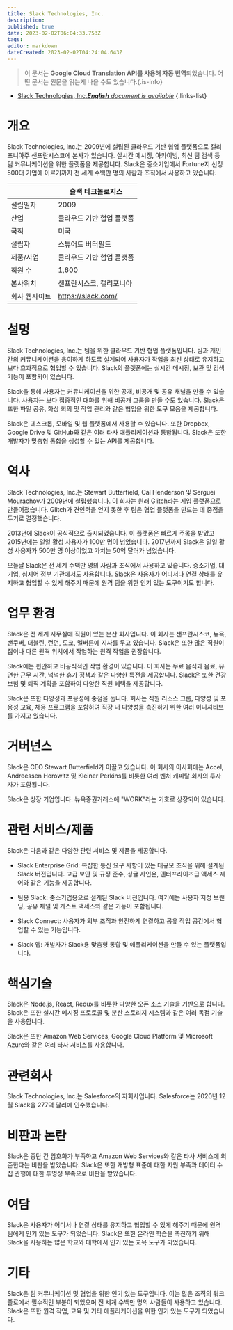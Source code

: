 ```yaml
---
title: Slack Technologies, Inc.
description: 
published: true
date: 2023-02-02T06:04:33.753Z
tags: 
editor: markdown
dateCreated: 2023-02-02T04:24:04.643Z
---
```


> 이 문서는 **Google Cloud Translation API를 사용해 자동 번역**되었습니다.
어떤 문서는 원문을 읽는게 나을 수도 있습니다.{.is-info}



- [Slack Technologies, Inc.***English** document is available*](/en/Knowledge-base/Dictionary/Company/slack-technologies-inc-)
{.links-list}



# 개요

Slack Technologies, Inc.는 2009년에 설립된 클라우드 기반 협업 플랫폼으로 캘리포니아주 샌프란시스코에 본사가 있습니다. 실시간 메시징, 아카이빙, 최신 팀 검색 등 팀 커뮤니케이션을 위한 플랫폼을 제공합니다. Slack은 중소기업에서 Fortune지 선정 500대 기업에 이르기까지 전 세계 수백만 명의 사람과 조직에서 사용하고 있습니다.

| | 슬랙 테크놀로지스 |
|------------------|------------------------|
| 설립일자 | 2009 |
| 산업 | 클라우드 기반 협업 플랫폼 |
| 국적 | 미국 |
| 설립자 | 스튜어트 버터필드 |
| 제품/사업 | 클라우드 기반 협업 플랫폼 |
| 직원 수 | 1,600 |
| 본사위치 | 샌프란시스코, 캘리포니아 |
| 회사 웹사이트 | https://slack.com/ |

# 설명

Slack Technologies, Inc.는 팀을 위한 클라우드 기반 협업 플랫폼입니다. 팀과 개인 간의 커뮤니케이션을 용이하게 하도록 설계되어 사용자가 작업을 최신 상태로 유지하고 보다 효과적으로 협업할 수 있습니다. Slack의 플랫폼에는 실시간 메시징, 보관 및 검색 기능이 포함되어 있습니다.

Slack을 통해 사용자는 커뮤니케이션을 위한 공개, 비공개 및 공유 채널을 만들 수 있습니다. 사용자는 보다 집중적인 대화를 위해 비공개 그룹을 만들 수도 있습니다. Slack은 또한 파일 공유, 화상 회의 및 작업 관리와 같은 협업을 위한 도구 모음을 제공합니다.

Slack은 데스크톱, 모바일 및 웹 플랫폼에서 사용할 수 있습니다. 또한 Dropbox, Google Drive 및 GitHub와 같은 여러 타사 애플리케이션과 통합됩니다. Slack은 또한 개발자가 맞춤형 통합을 생성할 수 있는 API를 제공합니다.

# 역사

Slack Technologies, Inc.는 Stewart Butterfield, Cal Henderson 및 Serguei Mourachov가 2009년에 설립했습니다. 이 회사는 원래 Glitch라는 게임 플랫폼으로 만들어졌습니다. Glitch가 견인력을 얻지 못한 후 팀은 협업 플랫폼을 만드는 데 중점을 두기로 결정했습니다.

2013년에 Slack이 공식적으로 출시되었습니다. 이 플랫폼은 빠르게 주목을 받았고 2015년에는 일일 활성 사용자가 100만 명이 넘었습니다. 2017년까지 Slack은 일일 활성 사용자가 500만 명 이상이었고 가치는 50억 달러가 넘었습니다.

오늘날 Slack은 전 세계 수백만 명의 사람과 조직에서 사용하고 있습니다. 중소기업, 대기업, 심지어 정부 기관에서도 사용합니다. Slack은 사용자가 어디서나 연결 상태를 유지하고 협업할 수 있게 해주기 때문에 원격 팀을 위한 인기 있는 도구이기도 합니다.

# 업무 환경

Slack은 전 세계 사무실에 직원이 있는 분산 회사입니다. 이 회사는 샌프란시스코, 뉴욕, 밴쿠버, 더블린, 런던, 도쿄, 멜버른에 지사를 두고 있습니다. Slack은 또한 많은 직원이 집이나 다른 원격 위치에서 작업하는 원격 작업을 권장합니다.

Slack에는 편안하고 비공식적인 작업 환경이 있습니다. 이 회사는 무료 음식과 음료, 유연한 근무 시간, 넉넉한 휴가 정책과 같은 다양한 특전을 제공합니다. Slack은 또한 건강 보험 및 퇴직 계획을 포함하여 다양한 직원 혜택을 제공합니다.

Slack은 또한 다양성과 포용성에 중점을 둡니다. 회사는 직원 리소스 그룹, 다양성 및 포용성 교육, 채용 프로그램을 포함하여 직장 내 다양성을 촉진하기 위한 여러 이니셔티브를 가지고 있습니다.

# 거버넌스

Slack은 CEO Stewart Butterfield가 이끌고 있습니다. 이 회사의 이사회에는 Accel, Andreessen Horowitz 및 Kleiner Perkins를 비롯한 여러 벤처 캐피탈 회사의 투자자가 포함됩니다.

Slack은 상장 기업입니다. 뉴욕증권거래소에 "WORK"라는 기호로 상장되어 있습니다.

# 관련 서비스/제품

Slack은 다음과 같은 다양한 관련 서비스 및 제품을 제공합니다.

- Slack Enterprise Grid: 복잡한 통신 요구 사항이 있는 대규모 조직을 위해 설계된 Slack 버전입니다. 고급 보안 및 규정 준수, 싱글 사인온, 엔터프라이즈급 액세스 제어와 같은 기능을 제공합니다.

- 팀용 Slack: 중소기업용으로 설계된 Slack 버전입니다. 여기에는 사용자 지정 브랜딩, 공유 채널 및 게스트 액세스와 같은 기능이 포함됩니다.

- Slack Connect: 사용자가 외부 조직과 안전하게 연결하고 공유 작업 공간에서 협업할 수 있는 기능입니다.

- Slack 앱: 개발자가 Slack용 맞춤형 통합 및 애플리케이션을 만들 수 있는 플랫폼입니다.

# 핵심기술

Slack은 Node.js, React, Redux를 비롯한 다양한 오픈 소스 기술을 기반으로 합니다. Slack은 또한 실시간 메시징 프로토콜 및 분산 스토리지 시스템과 같은 여러 독점 기술을 사용합니다.

Slack은 또한 Amazon Web Services, Google Cloud Platform 및 Microsoft Azure와 같은 여러 타사 서비스를 사용합니다.

# 관련회사

Slack Technologies, Inc.는 Salesforce의 자회사입니다. Salesforce는 2020년 12월 Slack을 277억 달러에 인수했습니다.

# 비판과 논란

Slack은 종단 간 암호화가 부족하고 Amazon Web Services와 같은 타사 서비스에 의존한다는 비판을 받았습니다. Slack은 또한 개방형 표준에 대한 지원 부족과 데이터 수집 관행에 대한 투명성 부족으로 비판을 받았습니다.

# 여담

Slack은 사용자가 어디서나 연결 상태를 유지하고 협업할 수 있게 해주기 때문에 원격 팀에게 인기 있는 도구가 되었습니다. Slack은 또한 온라인 학습을 촉진하기 위해 Slack을 사용하는 많은 학교와 대학에서 인기 있는 교육 도구가 되었습니다.

# 기타

Slack은 팀 커뮤니케이션 및 협업을 위한 인기 있는 도구입니다. 이는 많은 조직의 워크플로에서 필수적인 부분이 되었으며 전 세계 수백만 명의 사람들이 사용하고 있습니다. Slack은 또한 원격 작업, 교육 및 기타 애플리케이션을 위한 인기 있는 도구가 되었습니다.